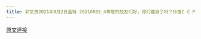 ```yaml
---
title: 郭文贵2021年8月2日盖特 20210802_4尊敬的战友们好，你们健身了吗？传播C C P病毒……香港危机真相．郑州人祸危机了吗？一切都已经开始！
---
```


[原文連接](https://gnews.org/ThreadView/53481638)


